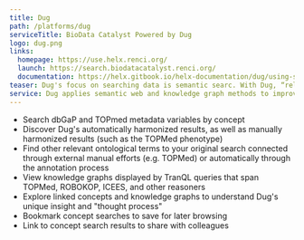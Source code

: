 ```yaml
---
title: Dug
path: /platforms/dug
serviceTitle: BioData Catalyst Powered by Dug
logo: dug.png
links:
  homepage: https://use.helx.renci.org/
  launch: https://search.biodatacatalyst.renci.org/
  documentation: https://helx.gitbook.io/helx-documentation/dug/using-search
teaser: Dug's focus on searching data is semantic searc. With Dug, “relevant” is defined as having a basis in curated, peer reviewed ontologically represented biomedical knowledge. Given a search term, Dug returns results that are related based on connections in ontological biomedical knowledge graphs. 
service: Dug applies semantic web and knowledge graph methods to improve the FAIR-ness of research data.
---
```


- Search dbGaP and TOPmed metadata variables by concept
- Discover Dug's automatically harmonized results, as well as manually harmonized results (such as the TOPMed phenotype)
- Find other relevant ontological terms to your original search connected through external manual efforts (e.g. TOPMed) or automatically through the annotation process
- View knowledge graphs displayed by TranQL queries that span TOPMed, ROBOKOP, ICEES, and other reasoners
- Explore linked concepts and knowledge graphs to understand Dug's unique insight and "thought process"
- Bookmark concept searches to save for later browsing
- Link to concept search results to share with colleagues 
